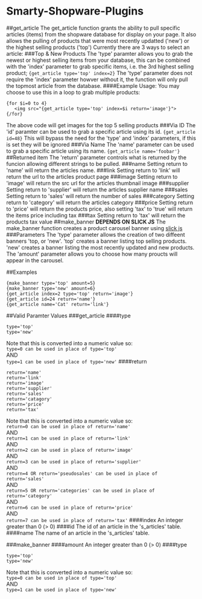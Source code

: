 # Smarty-Shopware-Plugins
##get_article
The get_article function grants the ability to pull specific articles (items) from the shopware database for display on your page. It also allows the pulling of products that were most recently updatted ('new') or the highest selling products ('top')
Currently there are 3 ways to select an article:
###Top & New Products
The 'type' paramter allows you to grab the newest or highest selling items from your database, this can be combined with the 'index' parameter to grab specific items, i.e. the 3rd highest selling product;
```{get_article type='top' index=2}```
The 'type' parameter does not require the 'index' parameter howver without it, the function will only pull the topmost article from the database.
####Example Usage:
You may choose to use this in a loop to grab multiple products:
```
{for $i=0 to 4}
   <img src="{get_article type='top' index=$i return='image'}">
{/for}
```
The above code will get images for the top 5 selling products
###Via ID
The 'id' paramter can be used to grab a specific article using its id.
```{get_article id=48}```
This will bypass the need for the 'type' and 'index' parameters, if this is set they will be ignored
###Via Name
The 'name' parameter can be used to grab a specific article using its name.
```{get_article name='foobar'}```
##Returned item
The 'return' parameter controls what is returned by the funcion allowing different strings to be pulled.
###name
Setting return to 'name' will return the articles name.
###link
Setting return to 'link' will return the url to the articles product page
###image
Setting return to 'image' will return the src url for the articles thumbnail image
###supplier
Setting return to 'supplier' will return the articles supplier name
###sales
Setting return to 'sales' will return the number of sales
###category
Setting return to 'category' will return the articles category
###price
Setting return to 'price' will return the products price, also setting 'tax' to 'true' will return the items price including tax
###tax
Setting return to 'tax' will return the products tax value
##make_banner
**DEPENDS ON SLICK JS**
The make_banner function creates a product carousel banner using [slick js](http://kenwheeler.github.io/slick/)
###Parameters
The 'type' parameter allows the creation of two diffeent banners 'top, or 'new'. 'top' creates a banner listing top selling products. 'new' creates a banner listing the most recently updated and new products.
The 'amount' parameter allows you to choose how many proucts will appear in the carousel.

##Examples
```
{make_banner type='top' amount=5}
{make_banner type='new' amount=6}
{get_article index=2 type='top' return='image'}
{get_article id=24 return='name'}
{get_article name='Cat' return='link'}
```

##Valid Paramter Values
###get_article
####type
```
type='top'  
type='new'
```
Note that this is converted into a numeric value so:  
```type=0 can be used in place of type='top'```  
AND  
```type=1 can be used in place of type='new'```
####return
```
return='name'  
return='link'  
return='image'  
return='supplier'  
return='sales'  
return='catagory'  
return='price'  
return='tax'
```
Note that this is converted into a numeric value so:  
```return=0 can be used in place of return='name'```  
AND  
```return=1 can be used in place of return='link'```  
AND  
```return=2 can be used in place of return='image'```  
AND    
```return=3 can be used in place of return='supplier'```  
AND    
```return=4 OR return='pseudosales' can be used in place of return='sales'```  
AND    
```return=5 OR return='categories' can be used in place of return='category'```  
AND    
```return=6 can be used in place of return='price'```  
AND    
```return=7 can be used in place of return='tax'```
####index
An integer greater than 0 (> 0)
####id
The id of an article in the 's_articles' table.
####name
The name of an article in the 's_articles' table.

###make_banner
####amount
An integer greater than 0 (> 0)
####type
```
type='top'  
type='new'
```
Note that this is converted into a numeric value so:  
```type=0 can be used in place of type='top'```  
AND  
```type=1 can be used in place of type='new'```  


